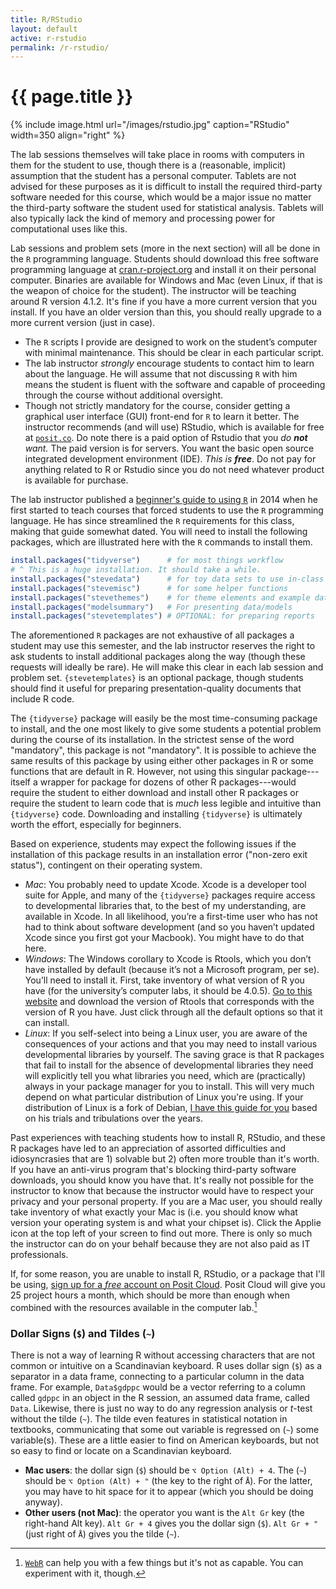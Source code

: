 ```yaml
---
title: R/RStudio
layout: default
active: r-rstudio
permalink: /r-rstudio/
---
```


# {{ page.title }}

<!-- ![RStudio](/images/rstudio.jpg){:. width="30%"} -->

{% include image.html url="/images/rstudio.jpg" caption="RStudio" width=350 align="right" %}

The lab sessions themselves will take place in rooms with computers in them for the student to use, though there is a (reasonable, implicit) assumption that the student has a personal computer. Tablets are not advised for these purposes as it is difficult to install the required third-party software needed for this course, which would be a major issue no matter the third-party software the student used for statistical analysis. Tablets will also typically lack the kind of memory and processing power for computational uses like this. 

Lab sessions and problem sets (more in the next section) will all be done in the `R` programming language. Students should download this free software programming language at [cran.r-project.org](http://cran.r-project.org) and install it on their personal computer. Binaries are available for Windows and Mac (even Linux, if that is the weapon of choice for the student). The instructor will be teaching around R version 4.1.2. It's fine if you have a more current version that you install. If you have an older version than this, you should really upgrade to a more current version (just in case).

- The `R` scripts I provide are designed to work on the student’s computer with minimal maintenance. This should be clear in each particular script.
- The lab instructor *strongly* encourage students to contact him to learn about the language. He will assume that not discussing `R` with him means the student is fluent with the software and capable of proceeding through the course without additional oversight.
- Though not strictly mandatory for the course, consider getting a graphical user interface (GUI) front-end for `R` to learn it better. The instructor recommends (and will use) RStudio, which is available for free at [`posit.co`](https://posit.co/download/rstudio-desktop/). Do note there is a paid option of Rstudio that you *do **not** want.* The paid version is for servers. You want the basic open source integrated development environment (IDE). *This is **free***. Do not pay for anything related to R or Rstudio since you do not need whatever product is available for purchase.

The lab instructor published a [beginner's guide to using `R`](http://svmiller.com/blog/2014/08/a-beginners-guide-to-using-r/) in 2014 when he first started to teach courses that forced students to use the `R` programming language. He has since streamlined the `R` requirements for this class, making that guide somewhat dated. You will need to install the following packages, which are illustrated here with the `R` commands to install them. 

```r
install.packages("tidyverse")      # for most things workflow
# ^ This is a huge installation. It should take a while.
install.packages("stevedata")      # for toy data sets to use in-class
install.packages("stevemisc")      # for some helper functions
install.packages("stevethemes")    # for theme elements and example data
install.packages("modelsummary")   # For presenting data/models
install.packages("stevetemplates") # OPTIONAL: for preparing reports
```

The aforementioned `R` packages are not exhaustive of all packages a student may use this semester, and the lab instructor reserves the right to ask students to install additional packages along the way (though these requests will ideally be rare). He will make this clear in each lab session and problem set. `{stevetemplates}` is an optional package, though students should find it useful for preparing presentation-quality documents that include R code.

The `{tidyverse}` package will easily be the most time-consuming package to install, and the one most likely to give some students a potential problem during the course of its installation. In the strictest sense of the word "mandatory", this package is not "mandatory". It is possible to achieve the same results of this package by using either other packages in R or some functions that are default in R. However, not using this singular package---itself a wrapper for package for dozens of other R packages---would require the student to either download and install other R packages or require the student to learn code that is *much* less legible and intuitive than `{tidyverse}` code. Downloading and installing `{tidyverse}` is ultimately worth the effort, especially for beginners.

Based on experience, students may expect the following issues if the installation of this package results in an installation error ("non-zero exit status"), contingent on their operating system.

- *Mac*: You probably need to update Xcode. Xcode is a developer tool suite for Apple, and many of the `{tidyverse}` packages require access to developmental libraries that, to the best of my understanding, are available in Xcode. In all likelihood, you’re a first-time user who has not had to think about software development (and so you haven’t updated Xcode since you first got your Macbook). You might have to do that here. 
- *Windows*: The Windows corollary to Xcode is Rtools, which you don’t have installed by default (because it’s not a Microsoft program, per se). You’ll need to install it. First, take inventory of what version of R you have (for the university’s computer labs, it should be 4.0.5). [Go to this website](https://cran.r-project.org/bin/windows/Rtools/) and download the version of Rtools that corresponds with the version of R you have. Just click through all the default options so that it can install.
- *Linux*: If you self-select into being a Linux user, you are aware of the consequences of your actions and that you may need to install various developmental libraries by yourself. The saving grace is that R packages that fail to install for the absence of developmental libraries they need will explicitly tell you what libraries you need, which are (practically) always in your package manager for you to install. This will very much depend on what particular distribution of Linux you're using. If your distribution of Linux is a fork of Debian, [I have this guide for you](http://svmiller.com/blog/2019/07/notes-to-self-new-linux-installation-r-ubuntu/) based on his trials and tribulations over the years.

Past experiences with teaching students how to install R, RStudio, and these R packages have led to an appreciation of assorted difficulties and idiosyncrasies that are 1) solvable but 2) often more trouble than it's worth. If you have an anti-virus program that's blocking third-party software downloads, you should know you have that. It's really not possible for the instructor to know that because the instructor would have to respect your privacy and your personal property. If you are a Mac user, you should really take inventory of what exactly your Mac is (i.e. you should know what version your operating system is and what your chipset is). Click the Applie icon at the top left of your screen to find out more. There is only so much the instructor can do on your behalf because they are not also paid as IT professionals.

If, for some reason, you are unable to install R, RStudio, or a package that I'll be using, [sign up for a *free* account on Posit Cloud](https://posit.cloud/plans/free). Posit Cloud will give you 25 project hours a month, which should be more than enough when combined with the resources available in the computer lab.[^webr]

[^webr]: [`WebR`](https://docs.r-wasm.org/webr/latest/) can help you with a few things but it's not as capable. You can experiment with it, though.

### Dollar Signs (`$`) and Tildes (`~`)

There is not a way of learning R without accessing characters that are not common or intuitive on a Scandinavian keyboard. R uses dollar sign (`$`) as a separator in a data frame, connecting to a particular column in the data frame. For example, `Data$gdppc` would be a vector referring to a column called `gdppc` in an object in the R session, an assumed data frame, called `Data`. Likewise, there is just no way to do any regression analysis or *t*-test without the tilde (`~`). The tilde even features in statistical notation in textbooks, communicating that some out variable is regressed on (`~`) some variable(s). These are a little easier to find on American keyboards, but not so easy to find or locate on a Scandinavian keyboard.

- **Mac users**: the dollar sign (`$`) should be `⌥ Option (Alt) + 4`. The (`~`) should be `⌥ Option (Alt) + "` (the key to the right of `Å`). For the latter, you may have to hit space for it to appear (which you should be doing anyway).
- **Other users (not Mac)**: the operator you want is the `Alt Gr` key (the right-hand Alt key). `Alt Gr + 4` gives you the dollar sign (`$`). `Alt Gr + "` (just right of `Å`) gives you the tilde (`~`).


